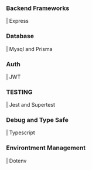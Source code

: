 ### Backend Frameworks
|  Express

### Database
| Mysql and Prisma

### Auth
| JWT

### TESTING
| Jest and Supertest

### Debug and Type Safe
| Typescript

### Environtment Management
| Dotenv
